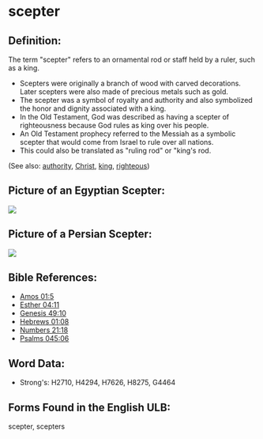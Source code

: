 # scepter

## Definition:

The term "scepter" refers to an ornamental rod or staff held by a ruler, such as a king.

* Scepters were originally a branch of wood with carved decorations. Later scepters were also made of precious metals such as gold.
* The scepter was a symbol of royalty and authority and also symbolized the honor and dignity associated with a king.
* In the Old Testament, God was described as having a scepter of righteousness because God rules as king over his people.
* An Old Testament prophecy referred to the Messiah as a symbolic scepter that would come from Israel to rule over all nations.
* This could also be translated as "ruling rod" or "king's rod.

(See also: [authority](../kt/authority.md), [Christ](../kt/christ.md), [king](../other/king.md), [righteous](../kt/righteous.md))

## Picture of an Egyptian Scepter:

<a href="https://content.bibletranslationtools.org/WycliffeAssociates/en_tw/raw/branch/master/PNGs/s/ScepterEgyptian.png"><img src="https://content.bibletranslationtools.org/WycliffeAssociates/en_tw/raw/branch/master/PNGs/s/ScepterEgyptian.png" ></a>

## Picture of a Persian Scepter:

<a href="https://content.bibletranslationtools.org/WycliffeAssociates/en_tw/raw/branch/master/PNGs/s/ScepterPersian.png"><img src="https://content.bibletranslationtools.org/WycliffeAssociates/en_tw/raw/branch/master/PNGs/s/ScepterPersian.png" ></a>

## Bible References:

* [Amos 01:5](rc://en/tn/help/amo/01/05)
* [Esther 04:11](rc://en/tn/help/est/04/11)
* [Genesis 49:10](rc://en/tn/help/gen/49/10)
* [Hebrews 01:08](rc://en/tn/help/heb/01/08)
* [Numbers 21:18](rc://en/tn/help/num/21/18)
* [Psalms 045:06](rc://en/tn/help/psa/045/006)

## Word Data:

* Strong's: H2710, H4294, H7626, H8275, G4464

## Forms Found in the English ULB:

scepter, scepters
